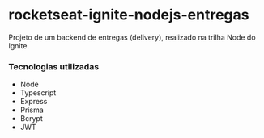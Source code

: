 # rocketseat-ignite-nodejs-entregas

Projeto de um backend de entregas (delivery), realizado na trilha Node do Ignite.

### Tecnologias utilizadas

* Node
* Typescript
* Express
* Prisma
* Bcrypt
* JWT
